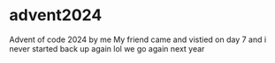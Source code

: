 # advent2024
Advent of code 2024 by me
My friend came and vistied on day 7 and i never started back up again lol 
we go again next year

